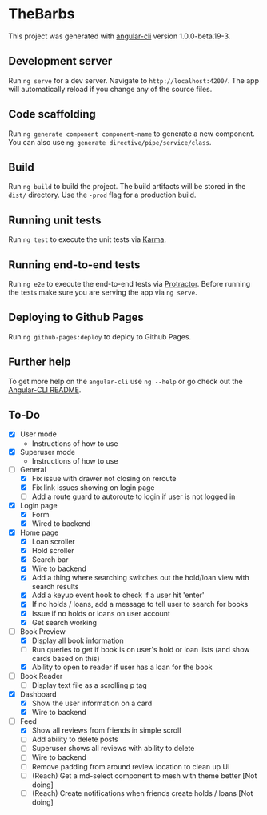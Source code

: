 # TheBarbs

This project was generated with [angular-cli](https://github.com/angular/angular-cli) version 1.0.0-beta.19-3.

## Development server

Run `ng serve` for a dev server. Navigate to `http://localhost:4200/`. The app will automatically reload if you change any of the source files.

## Code scaffolding

Run `ng generate component component-name` to generate a new component. You can also use `ng generate directive/pipe/service/class`.

## Build

Run `ng build` to build the project. The build artifacts will be stored in the `dist/` directory. Use the `-prod` flag for a production build.

## Running unit tests

Run `ng test` to execute the unit tests via [Karma](https://karma-runner.github.io).

## Running end-to-end tests

Run `ng e2e` to execute the end-to-end tests via [Protractor](http://www.protractortest.org/).
Before running the tests make sure you are serving the app via `ng serve`.

## Deploying to Github Pages

Run `ng github-pages:deploy` to deploy to Github Pages.

## Further help

To get more help on the `angular-cli` use `ng --help` or go check out the [Angular-CLI README](https://github.com/angular/angular-cli/blob/master/README.md).

## To-Do 
- [x] User mode
  - Instructions of how to use
- [x] Superuser mode
  - Instructions of how to use
- [ ] General
  - [x] Fix issue with drawer not closing on reroute
  - [x] Fix link issues showing on login page
  - [ ] Add a route guard to autoroute to login if user is not logged in
- [x] Login page
  - [x] Form
  - [x] Wired to backend
- [x] Home page
  - [x] Loan scroller
  - [x] Hold scroller
  - [x] Search bar
  - [x] Wire to backend
  - [x] Add a thing where searching switches out the hold/loan view with search results
  - [x] Add a keyup event hook to check if a user hit 'enter'
  - [x] If no holds / loans, add a message to tell user to search for books
  - [x] Issue if no holds or loans on user account
  - [x] Get search working
- [ ] Book Preview
  - [x] Display all book information
  - [ ] Run queries to get if book is on user's hold or loan lists (and show cards based on this)
  - [x] Ability to open to reader if user has a loan for the book
- [ ] Book Reader
  - [ ] Display text file as a scrolling p tag
- [x] Dashboard
  - [x] Show the user information on a card
  - [x] Wire to backend
- [ ] Feed
  - [x] Show all reviews from friends in simple scroll
  - [ ] Add ability to delete posts
  - [ ] Superuser shows all reviews with ability to delete
  - [ ] Wire to backend
  - [ ] Remove padding from around review location to clean up UI
  - [ ] (Reach) Get a md-select component to mesh with theme better [Not doing]
  - [ ] (Reach) Create notifications when friends create holds / loans [Not doing]
